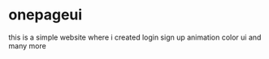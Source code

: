 # onepageui
this is a simple website where i created login sign up animation color ui and many more
